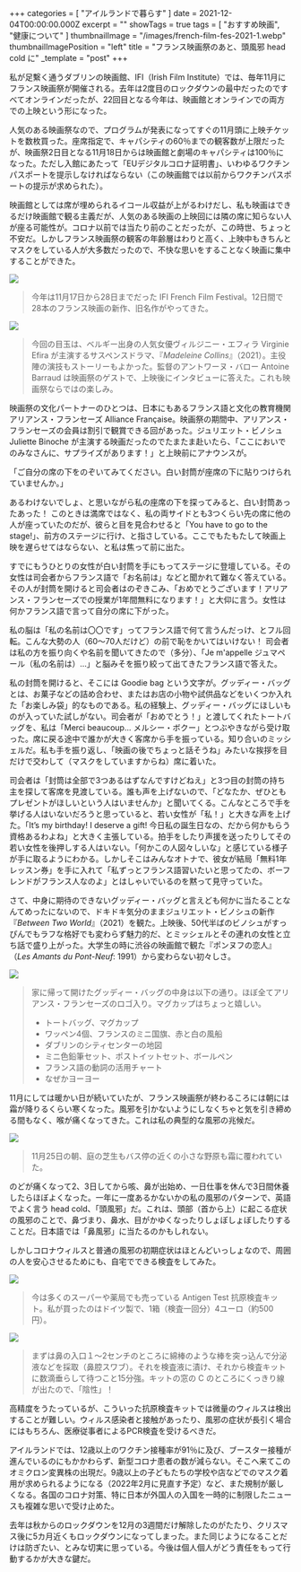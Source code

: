 +++
categories = [ "アイルランドで暮らす" ]
date = 2021-12-04T00:00:00.000Z
excerpt = ""
showTags = true
tags = [ "おすすめ映画", "健康について" ]
thumbnailImage = "/images/french-film-fes-2021-1.webp"
thumbnailImagePosition = "left"
title = "フランス映画祭のあと、頭風邪 head cold に"
_template = "post"
+++

私が足繫く通うダブリンの映画館、IFI（Irish Film Institute）では、毎年11月にフランス映画祭が開催される。去年は2度目のロックダウンの最中だったのですべてオンラインだったが、22回目となる今年は、映画館とオンラインでの両方での上映という形になった。

<!--more-->  
人気のある映画祭なので、プログラムが発表になってすぐの11月頭に上映チケットを数枚買った。座席指定で、キャパシティの60％までの観客数が上限だったが、映画祭2日目となる11月18日からは映画館と劇場のキャパシティは100％になった。ただし入館にあたって「EUデジタルコロナ証明書」、いわゆるワクチンパスポートを提示しなければならない（この映画館では以前からワクチンパスポートの提示が求められた）。

映画館としては席が埋められるイコール収益が上がるわけだし、私も映画はできるだけ映画館で観る主義だが、人気のある映画の上映回には隣の席に知らない人が座る可能性が。コロナ以前では当たり前のことだったが、この時世、ちょっと不安だ。しかしフランス映画祭の観客の年齢層はわりと高く、上映中もきちんとマスクをしている人が大多数だったので、不快な思いをすることなく映画に集中することができた。

![](/images/french-film-fes-2021-1.webp)

> 今年は11月17日から28日までだった IFI French Film Festival。12日間で28本のフランス映画の新作、旧名作がやってきた。

![](/images/french-film-fes-2021-2.webp)

> 今回の目玉は、ベルギー出身の人気女優ヴィルジニー・エフィラ Virginie Efira が主演するサスペンスドラマ、『_Madeleine Collins_』（2021）。主役陣の演技もストーリーもよかった。監督のアントワーヌ・バロー Antoine Barraud は映画祭のゲストで、上映後にインタビューに答えた。これも映画祭ならではの楽しみ。

映画祭の文化パートナーのひとつは、日本にもあるフランス語と文化の教育機関アリアンス・フランセーズ Alliance Française。映画祭の期間中、アリアンス・フランセーズの会員は割引で観賞できる回があった。ジュリエット・ビノシュ Juliette Binoche が主演する映画だったのでたまたま赴いたら、「ここにおいでのみなさんに、サプライズがあります！」と上映前にアナウンスが。

「ご自分の席の下をのぞいてみてください。白い封筒が座席の下に貼りつけられていませんか。」

あるわけないでしょ、と思いながら私の座席の下を探ってみると、白い封筒あったあった！ このときは満席ではなく、私の両サイドとも3つくらい先の席に他の人が座っていたのだが、彼らと目を見合わせると「You have to go to the stage!」、前方のステージに行け、と指さしている。ここでもたもたして映画上映を遅らせてはならない、と私は焦って前に出た。

すでにもうひとりの女性が白い封筒を手にもってステージに登壇している。その女性は司会者からフランス語で「お名前は」などと聞かれて難なく答えている。その人が封筒を開けると司会者はのぞきこみ、「おめでとうございます！アリアンス・フランセーズでの授業が1年間無料になります！」と大仰に言う。女性は何かフランス語で言って自分の席に下がった。

私の脳は「私の名前は〇〇です」ってフランス語で何て言うんだっけ、とフル回転。こんな大勢の人（60～70人だけど）の前で恥をかいてはいけない！ 司会者は私の方を振り向くや名前を聞いてきたので（多分）、「Je m'appelle ジュマペール（私の名前は）...」と脳みそを振り絞って出てきたフランス語で答えた。

私の封筒を開けると、そこには Goodie bag という文字が。グッディー・バッグとは、お菓子などの詰め合わせ、またはお店の小物や試供品などをいくつか入れた「お楽しみ袋」的なものである。私の経験上、グッディー・バッグにほしいものが入っていた試しがない。司会者が「おめでとう！」と渡してくれたトートバッグを、私は「Merci beaucoup... メルシー・ボクー」とつぶやきながら受け取った。席に戻る途中で誰かが大きく客席から手を振っている。知り合いのミッシェルだ。私も手を振り返し、「映画の後でちょっと話そうね」みたいな挨拶を目だけで交わして（マスクをしていますからね）席に着いた。

司会者は「封筒は全部で3つあるはずなんですけどねえ」と3つ目の封筒の持ち主を探して客席を見渡している。誰も声を上げないので、「どなたか、ぜひともプレゼントがほしいという人はいませんか」と聞いてくる。こんなところで手を挙げる人はいないだろうと思っていると、若い女性が「私！」と大きな声を上げた。「It’s my birthday! I deserve a gift! 今日私の誕生日なの、だから何かもらう資格あるわよね」と大きく主張している。拍手をしたり声援を送ったりしてその若い女性を後押しする人はいない。「何かこの人図々しいな」と感じている様子が手に取るようにわかる。しかしそこはみんなオトナで、彼女が結局「無料1年レッスン券」を手に入れて「私ずっとフランス語習いたいと思ってたの、ボーフレンドがフランス人なのよ」とはしゃいでいるのを黙って見守っていた。

さて、中身に期待のできないグッディー・バッグと言えども何かに当たることなんてめったにないので、ドキドキ気分のままジュリエット・ビノシュの新作『_Between Two World_』（2021）を観た。上映後、50代半ばのビノシュがすっぴんでもラフな格好でも変わらず魅力的だ、とミッシェルとその連れの女性と立ち話で盛り上がった。大学生の時に渋谷の映画館で観た『ポンヌフの恋人』（_Les Amants du Pont-Neuf_: 1991）から変わらない初々しさ。

![](/images/french-film-fes-2021-3.webp)

> 家に帰って開けたグッディー・バッグの中身は以下の通り。ほぼ全てアリアンス・フランセーズのロゴ入り。マグカップはちょっと嬉しい。
>
> * トートバッグ、マグカップ
> * ワッペン4個、フランスのミニ国旗、赤と白の風船
> * ダブリンのシティセンターの地図
> * ミニ色鉛筆セット、ポストイットセット、ボールペン
> * フランス語の動詞の活用チャート
> * なぜかヨーヨー

11月にしては暖かい日が続いていたが、フランス映画祭が終わるころには朝には霜が降りるくらい寒くなった。風邪を引かないようにしなくちゃと気を引き締める間もなく、喉が痛くなってきた。これは私の典型的な風邪の兆候だ。

![](/images/first-frost-2021.webp)

> 11月25日の朝、庭の芝生もバス停の近くの小さな野原も霜に覆われていた。

のどが痛くなって2、3日してから咳、鼻が出始め、一日仕事を休んで3日間休養したらほぼよくなった。一年に一度あるかないかの私の風邪のパターンで、英語でよく言う head cold、「頭風邪」だ。これは、頭部（首から上）に起こる症状の風邪のことで、鼻づまり、鼻水、目がかゆくなったりしょぼしょぼしたりすることだ。日本語では「鼻風邪」に当たるのかもしれない。

しかしコロナウィルスと普通の風邪の初期症状はほとんどいっしょなので、周囲の人を安心させるためにも、自宅でできる検査をしてみた。

![](/images/antigen-test-1.webp)

> 今は多くのスーパーや薬局でも売っている Antigen Test 抗原検査キット。私が買ったのはドイツ製で、1箱（検査一回分）4ユーロ（約500円）。

![](/images/antigen-test-2.webp)

> まずは鼻の入口１～2センチのところに綿棒のような棒を突っ込んで分泌液などを採取（鼻腔スワブ）。それを検査液に漬け、それから検査キットに数滴垂らして待つこと15分強。キットの窓の C のところにくっきり線が出たので、「陰性」！

高精度をうたっているが、こういった抗原検査キットでは微量のウィルスは検出することが難しい。ウィルス感染者と接触があったり、風邪の症状が長引く場合にはもちろん、医療従事者によるPCR検査を受けるべきだ。

アイルランドでは、12歳以上のワクチン接種率が91％に及び、ブースター接種が進んでいるのにもかかわらず、新型コロナ患者の数が減らない。そこへ来てこのオミクロン変異株の出現だ。9歳以上の子どもたちの学校や店などでのマスク着用が求められるようになる（2022年2月に見直す予定）など、また規制が厳しくなる。各国のコロナ対策、特に日本が外国人の入国を一時的に制限したニュースも複雑な思いで受け止めた。

去年は秋からのロックダウンを12月の3週間だけ解除したのがたたり、クリスマス後に5カ月近くもロックダウンになってしまった。また同じようになることだけは防ぎたい、とみな切実に思っている。今後は個人個人がどう責任をもって行動するかが大きな鍵だ。
